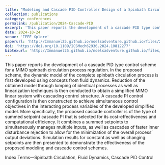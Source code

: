 ```yaml
---
title: "Modeling and Cascade PID Controller Design of a Spinbath Circulation Process"
collection: publications
category: conferences
permalink: /publication/2024-Cascade-PID
excerpt: 'This paper reports the development of a cascade PID type control scheme for a MIMO spinbath circulation process regulation.'
date: 2024-10-24
venue: 'IEEE Xplore'
paperurl: 'http://Immanuel25.github.io/noelsadventure.github.io/files/2024-Cascade-PID.pdf'
doi: 'https://doi.org/10.1109/ICSMech62936.2024.10812277'
bibtexurl: 'http://Immanuel25.github.io/noelsadventure.github.io/files/2024-Cascade-PID.bib'
---
```

This paper reports the development of a cascade PID type control scheme for a MIMO spinbath circulation process regulation. In the proposed scheme, the dynamic model of the complete spinbath circulation process is first developed using concepts from fluid dynamics. Reduction of the obtained model through lumping of identical processes as well as linearization techniques is then conducted to obtain a simplified MIMO linear system with cascading control structure. A cascade PI control configuration is then constructed to achieve simultaneous control objectives in the interacting process variables of the developed simplified model. More specifically, the proposed cascade controller is of the type of summed setpoint cascade PI that is selected for its cost-effectiveness and computational efficiency. It combines a summed setpoints to simultaneously manages multiple inputs, as well as cascades of faster inner disturbance rejection to allow for the minimization of the overall process’ output deviations. Simulation results for constant as well as changing setpoints are then presented to demonstrate the effectiveness of the proposed modeling and cascade control schemes.

Index Terms—Spinbath Circulation, Fluid Dynamics, Cascade PID Control